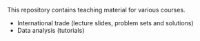 This repository contains teaching material for various courses.

* International trade (lecture slides, problem sets and solutions) 
* Data analysis (tutorials)

 

